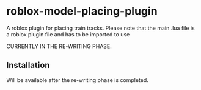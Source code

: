 # roblox-model-placing-plugin
A roblox plugin for placing train tracks. Please note that the main .lua file is a roblox plugin file and has to be imported to use

CURRENTLY IN THE RE-WRITING PHASE.

## Installation

Will be available after the re-writing phase is completed.
